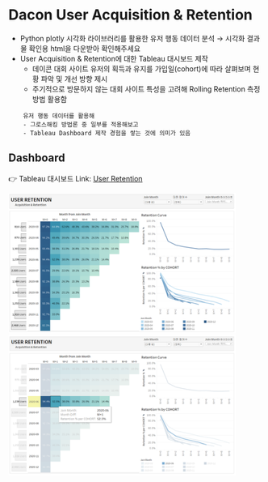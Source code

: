 # Dacon User Acquisition & Retention
- Python plotly 시각화 라이브러리를 활용한 유저 행동 데이터 분석
	→ 시각화 결과물 확인용 html을 다운받아 확인해주세요
- User Acquisition & Retention에 대한 Tableau 대시보드 제작 
	- 데이콘 대회 사이트 유저의 획득과 유지를 가입일(cohort)에 따라 살펴보며 현황 파악 및 개선 방향 제시
	- 주기적으로 방문하지 않는 대회 사이트 특성을 고려해 Rolling Retention 측정 방법 활용함
```
	유저 행동 데이터를 활용해 
	- 그로스해킹 방법론 중 일부를 적용해보고
	- Tableau Dashboard 제작 경험을 쌓는 것에 의미가 있음
```

## Dashboard
:point_right: Tableau 대시보드 Link: [User Retention](https://public.tableau.com/app/profile/.52832678/viz/UserRetention_16249748567350/1)

<img src="./image/Dashboard.PNG" width="450">
<img src="./image/Dashboard with highlight.PNG" width="450">


